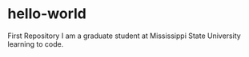 # hello-world
First Repository
I am a graduate student at Mississippi State University learning to code.
